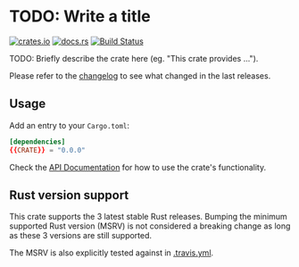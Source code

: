 # TODO: Write a title

[![crates.io](https://img.shields.io/crates/v/{{CRATE}}.svg)](https://crates.io/crates/{{CRATE}})
[![docs.rs](https://docs.rs/{{CRATE}}/badge.svg)](https://docs.rs/{{CRATE}}/)
[![Build Status](https://travis-ci.org/{{GH-USER}}/{{CRATE}}.svg?branch=master)](https://travis-ci.org/{{GH-USER}}/{{CRATE}})

TODO: Briefly describe the crate here (eg. "This crate provides ...").

Please refer to the [changelog](CHANGELOG.md) to see what changed in the last
releases.

## Usage

Add an entry to your `Cargo.toml`:

```toml
[dependencies]
{{CRATE}} = "0.0.0"
```

Check the [API Documentation](https://docs.rs/{{CRATE}}/) for how to use the
crate's functionality.

## Rust version support

This crate supports the 3 latest stable Rust releases. Bumping the minimum
supported Rust version (MSRV) is not considered a breaking change as long as
these 3 versions are still supported.

The MSRV is also explicitly tested against in [.travis.yml](.travis.yml).
